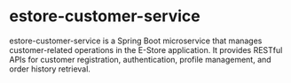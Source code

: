# estore-customer-service
estore-customer-service is a Spring Boot microservice that manages customer-related operations in the E-Store application. It provides RESTful APIs for customer registration, authentication, profile management, and order history retrieval.
